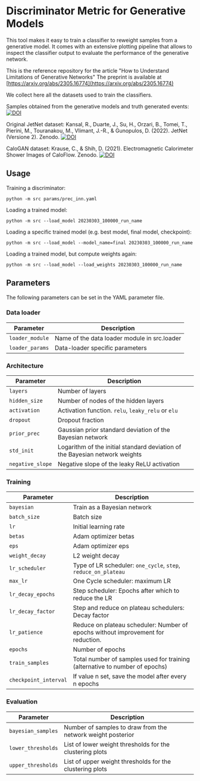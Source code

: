 # Discriminator Metric for Generative Models

This tool makes it easy to train a classifier to reweight samples from a generative
model. It comes with an extensive plotting pipeline that allows to inspect the classifier
output to evaluate the performance of the generative network.

This is the reference repository for the article "How to Understand Limitations of Generative Networks"
The preprint is available at [https://arxiv.org/abs/2305.16774](https://arxiv.org/abs/2305.16774)

We collect here all the datasets used to train the classifiers.

Samples obtained from the generative models and truth generated events:
[![DOI](https://zenodo.org/badge/DOI/10.5281/zenodo.10277550.svg)](https://doi.org/10.5281/zenodo.10277550)

Original JetNet dataset:
Kansal, R., Duarte, J., Su, H., Orzari, B., Tomei, T., Pierini, M., Touranakou, M., Vlimant, J.-R., & Gunopulos, D. (2022). JetNet (Versione 2). Zenodo. [![DOI](https://zenodo.org/badge/DOI/10.5281/zenodo.6975118.svg)](https://doi.org/10.5281/zenodo.6975118)

CaloGAN dataset:
Krause, C., & Shih, D. (2021). Electromagnetic Calorimeter Shower Images of CaloFlow. Zenodo. [![DOI](https://zenodo.org/badge/DOI/10.5281/zenodo.5904188.svg)](https://doi.org/10.5281/zenodo.5904188)

## Usage

Training a discriminator:
```
python -m src params/prec_inn.yaml
```

Loading a trained model:
```
python -m src --load_model 20230303_100000_run_name
```

Loading a specific trained model (e.g. best model, final model, checkpoint):
```
python -m src --load_model --model_name=final 20230303_100000_run_name
```

Loading a trained model, but compute weights again:
```
python -m src --load_model --load_weights 20230303_100000_run_name
```

## Parameters

The following parameters can be set in the YAML parameter file.

### Data loader

Parameter       | Description
----------------|-------------------------------------------------
`loader_module` | Name of the data loader module in src.loader
`loader_params` | Data-loader specific parameters

### Architecture

Parameter        | Description
-----------------|----------------------------------------------------------------------------
`layers`         | Number of layers
`hidden_size`    | Number of nodes of the hidden layers
`activation`     | Activation function. `relu`, `leaky_relu` or `elu`
`dropout`        | Dropout fraction
`prior_prec`     | Gaussian prior standard deviation of the Bayesian network
`std_init`       | Logarithm of the initial standard deviation of the Bayesian network weights
`negative_slope` | Negative slope of the leaky ReLU activation

### Training

Parameter         | Description
------------------|---------------------------------------------------------------------------
`bayesian`        | Train as a Bayesian network
`batch_size`      | Batch size
`lr`              | Initial learning rate
`betas`           | Adam optimizer betas
`eps`             | Adam optimizer eps
`weight_decay`    | L2 weight decay
`lr_scheduler`    | Type of LR scheduler: `one_cycle`, `step`, `reduce_on_plateau`
`max_lr`          | One Cycle scheduler: maximum LR
`lr_decay_epochs` | Step scheduler: Epochs after which to reduce the LR
`lr_decay_factor` | Step and reduce on plateau schedulers: Decay factor
`lr_patience`     | Reduce on plateau scheduler: Number of epochs without improvement for reduction.
`epochs`          | Number of epochs
`train_samples`   | Total number of samples used for training (alternative to number of epochs)
`checkpoint_interval` | If value n set, save the model after every n epochs

### Evaluation

Parameter          | Description
-------------------|-------------------------------------------------------------
`bayesian_samples` | Number of samples to draw from the network weight posterior
`lower_thresholds` | List of lower weight thresholds for the clustering plots
`upper_thresholds` | List of upper weight thresholds for the clustering plots
